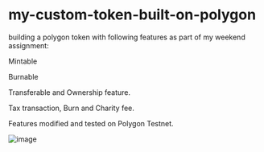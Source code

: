 # my-custom-token-built-on-polygon

building a polygon token with following features as part of my weekend assignment: 

Mintable

Burnable 

Transferable and Ownership feature.

Tax transaction, Burn and Charity fee.

Features modified and tested on Polygon Testnet.

 ![image](https://user-images.githubusercontent.com/59841174/192710356-44cd8b66-c99d-456b-a43a-5b3966d1d560.png)

